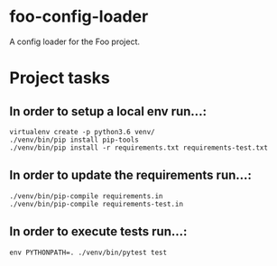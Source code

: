 # foo-config-loader

A config loader for the Foo project.


# Project tasks

## In order to setup a local env run...:

    virtualenv create -p python3.6 venv/
    ./venv/bin/pip install pip-tools
    ./venv/bin/pip install -r requirements.txt requirements-test.txt

## In order to update the requirements run...:

    ./venv/bin/pip-compile requirements.in
    ./venv/bin/pip-compile requirements-test.in

## In order to execute tests run...:

    env PYTHONPATH=. ./venv/bin/pytest test
